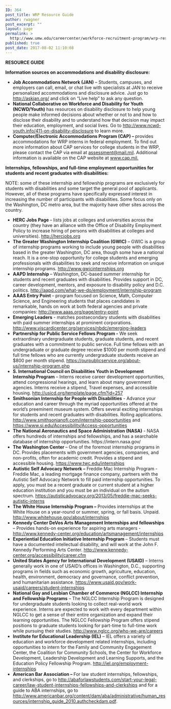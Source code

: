 ```yaml
---
ID: 364
post_title: WRP Resource Guide
author: rwagner
post_excerpt: ""
layout: page
permalink: >
  http://www.umw.edu/careercenter/workforce-recruitment-program/wrp-resource-guide/
published: true
post_date: 2017-08-02 11:10:08
---
```

<strong>RESOURCE GUIDE</strong>

<strong>Information sources on accommodations and disability disclosure:</strong>
<ul>
 	<li><strong>Job Accommodations Network (JAN)</strong> – Students, campuses, and employers can call, email, or chat live with specialists at JAN to receive personalized accommodations and disclosure advice. Just go to <a href="http://askjan.org/">http://askjan.org/</a> and click on “Live help” to ask any question.</li>
 	<li><strong>National Collaborative on Workforce and Disability for Youth</strong> <strong>(NCWD/Youth)</strong> has resources on disability disclosure to help young people make informed decisions about whether or not to and how to disclose their disability and to understand how that decision may impact their education, employment, and social lives. Go to <a href="http://www.ncwd-youth.info/411-on-disability-disclosure">http://www.ncwd-youth.info/411-on-disability-disclosure</a> to learn more.</li>
 	<li><strong>Computer/Electronic Accommodations Program (CAP) – </strong>provides accommodations for WRP interns in federal employment. To find out more information about CAP services for college students in the WRP, please contact the CAP via email at <a href="mailto:cap.assessment@mail.mil">assessment@mail.mil</a>. Additional information is available on the CAP website at <a href="http://www.cap.mil">www.cap.mil</a><u>. </u></li>
</ul>
<strong>Internships, fellowships, and full-time employment opportunities for students and recent graduates with disabilities:</strong>

NOTE: some of these internship and fellowship programs are exclusively for students with disabilities and some target the general pool of applicants. However, all of these programs have specifically expressed interest in increasing the number of participants with disabilities. Some focus only on the Washington, DC metro area, but the majority have other sites across the country.
<ul>
 	<li><strong>HERC Jobs Page </strong>– lists jobs at colleges and universities across the country (they have an alliance with the Office of Disability Employment Policy to increase hiring of persons with disabilities at colleges and universities). <a href="http://hercjobs.org">http://hercjobs.org</a></li>
 	<li><strong>The Greater Washington Internship Coalition (GWIC)</strong> – GWIC is a group of internship programs working to include young people with disabilities based in the greater Washington, DC area, though some have a national reach. It is a one-stop opportunity for college students and emerging professionals with disabilities to seek and receive information on unique internship programs. <a href="http://www.gwicinternships.org">http://www.gwicinternships.org</a></li>
 	<li><strong>AAPD Internship </strong>– Washington, DC-based summer internship for students and recent graduates with disabilities. Provides support in DC, career development, mentors, and exposure to disability policy and D.C. politics. <a href="http://aapd.com/what-we-do/employment/internship-program">http://aapd.com/what-we-do/employment/internship-program</a></li>
 	<li><strong>AAAS Entry Point </strong>– program focused on Science, Math, Computer Science, and Engineering students that places candidates in remarkable, hands on work at both federal agencies and private companies: <a href="http://www.aaas.org/page/entry-point">http://www.aaas.org/page/entry-point</a></li>
 	<li><strong>Emerging Leaders</strong> - matches postsecondary students with disabilities with paid summer internships at prominent corporations. <a href="http://www.viscardicenter.org/services/nbdc/emerging-leaders">http://www.viscardicenter.org/services/nbdc/emerging-leaders</a></li>
 	<li><strong>Partnership for Public Service Fellows Program -</strong> We seek extraordinary undergraduate students, graduate students, and recent graduates with a commitment to public service. Full time fellows with an undergraduate or graduate degree receive $1000 per month stipend and full time fellows who are currently undergraduate students receive an $800 per month stipend. <a href="https://ourpublicservice.org/about-us/internship-program.php">https://ourpublicservice.org/about-us/internship-program.php</a></li>
 	<li><strong>S. International Council on Disabilities Youth in Development Internship Program</strong> – Interns receive career development opportunities, attend congressional hearings, and learn about many government agencies. Interns receive a stipend, Travel expenses, and accessible housing. <a href="http://usicd.org/template/page.cfm?id=257">http://usicd.org/template/page.cfm?id=257</a></li>
 	<li><strong>Smithsonian Internship for People with Disabilities</strong> - Advance your education and career through the myriad opportunities offered at the world’s preeminent museum system. Offers several exciting internships for students and recent graduates with disabilities. Rolling applications. <a href="http://www.smithsonianofi.com/internship-opportunities/">http://www.smithsonianofi.com/internship-opportunities</a> and <a href="https://www.si.edu/Accessibility/Access-opportunities">https://www.si.edu/Accessibility/Access-opportunities</a></li>
 	<li><strong>The National Aeronautics and Space Administration (NASA)</strong> - NASA offers hundreds of internships and fellowships, and has a searchable database of internship opportunities. https://intern.nasa.gov/</li>
 	<li><strong>The Washington Center </strong>– One of the foremost internship programs in DC. Provides placements with government agencies, companies, and non-profits, often for academic credit. Provides a stipend and accessible housing. <a href="https://www.twc.edu/internships">https://www.twc.edu/internships</a></li>
 	<li><strong>Autistic Self Advocacy Network –</strong> Freddie Mac Internship Program - Freddie Mac, a leading mortgage finance company, partners with the Autistic Self Advocacy Network to fill paid internship opportunities. To apply, you must be a recent graduate or current student at a higher education institution and you must be an individual on the autism spectrum. <a href="https://autisticadvocacy.org/2013/05/freddie-mac-seeks-autistic-interns/">https://autisticadvocacy.org/2013/05/freddie-mac-seeks-autistic-interns</a></li>
 	<li><strong>The White House Internship Program –</strong> Provides internships at the White House on a year-round or summer, spring, or fall basis. Unpaid. <a href="http://www.whitehouse.gov/about/internships">http://www.whitehouse.gov/about/internships</a></li>
 	<li><strong>Kennedy Center DeVos Arts Management Internships and fellowships</strong> – Provides hands-on experience for aspiring arts managers - <a href="http://www.kennedy-center.org/education/artsmanagement/internships/">http://www.kennedy-center.org/education/artsmanagement/internships</a></li>
 	<li><strong>Experiential Education Initiative Internship Program</strong> – Students must have a documented intellectual disability, and will work at the John F. Kennedy Performing Arts Center. <a href="http://www.kennedy-center.org/accessibility/career.cfm">http://www.kennedy-center.org/accessibility/career.cfm</a></li>
 	<li><strong>United States Agency for International Development (USAID)</strong> – Interns generally work in one of USAID’s offices in Washington, D.C., supporting programs in fields such as economic growth, agriculture, education, health, environment, democracy and governance, conflict prevention, and humanitarian assistance. <a href="https://www.usaid.gov/work-usaid/careers/student-internships">https://www.usaid.gov/work-usaid/careers/student-internships</a></li>
 	<li><strong>National Gay and Lesbian Chamber of Commerce (NGLCC) Internship</strong> <strong>and Fellowship Programs</strong> – The NGLCC Internship Program is designed for undergraduate students looking to collect real-world work experience. Interns are expected to work with every department within NGLCC to get a sense of their entire organization and expand their learning opportunities. The NGLCC Fellowship Program offers stipend positions to graduate students looking for part-time to full-time work while pursuing their studies. <a href="http://www.nglcc.org/who-we-are/careers">http://www.nglcc.org/who-we-are/careers</a></li>
 	<li><strong>Institute for Educational Leadership (IEL)</strong> – IEL offers a variety of education and workforce development related internships, including opportunities to intern for the Family and Community Engagement Center, the Coalition for Community Schools, the Center for Workforce Development, Leadership Development and Learning Supports, and the Education Policy Fellowship Program. <a href="http://iel.org/employment-internships">http://iel.org/employment-internships</a></li>
 	<li><strong>American Bar Association – </strong>For law student internships, fellowships, and clerkships, go to <a href="http://abaforlawstudents.com/start-your-legal-career/law-student-internships-fellowships-and-clerkships">http://abaforlawstudents.com/start-your-legal-career/law-student-internships-fellowships-and-clerkships</a> and for a guide to ABA internships, go to <a href="http://www.americanbar.org/content/dam/aba/administrative/human_resources/internship_guide_2010.authcheckdam.pdf">http://www.americanbar.org/content/dam/aba/administrative/human_resources/internship_guide_2010.authcheckdam.pdf</a>.</li>
</ul>
&nbsp;